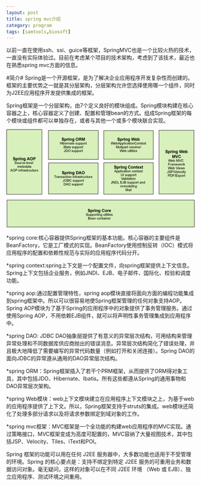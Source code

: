 ```yaml
---
layout: post
title: spring mvc介绍
category: program
tags: [samtools,biosoft]
---
```


以前一直在使用ssh、ssi、guice等框架，SpringMVC也是一个比较火热的技术，一直没有实际体验过。目前在考虑某个项目的技术架构，考虑到了该技术，最近也在熟悉spring mvc方面的信息。

#简介#
Spring是一个开源框架，是为了解决企业应用程序开发复杂性而创建的。框架的主要优势之一就是其分层架构，分层架构允许您选择使用哪一个组件，同时为J2EE应用程序开发提供集成的框架。

Spring框架是一个分层架构，由7个定义良好的模块组成。Spring模块构建在核心容器之上，核心容器定义了创建、配置和管理bean的方式。组成Spring框架的每个模块或组件都可以单独存在，或者与其他一个或多个模块联合实现。

![spring框架组成图](/images/springmvc.gif)

*spring core:核心容器提供Spring框架的基本功能。核心容器的主要组件是BeanFactory，它是工厂模式的实现。BeanFactory使用控制反转（IOC）模式将应用程序的配置和依赖性规范与实际的应用程序代码分开。

*spring context:spring上下文是一个配置文件，向spring框架提供上下文信息。Spring上下文包括企业服务，例如JNDI、EJB、电子邮件、国际化、校验和调度功能。

*spring aop:通过配置管理特性，spring aop模块直接将面向方面的编程功能集成到spring框架中。所以可以很容易地使Spring框架管理的任何对象支持AOP。Spring AOP模块为了基于Spring的应用程序中的对象提供了事务管理服务。通过使用Spring AOP，不用依赖EJB组件，就可以将声明性事务管理集成到应用程序中。

*spring DAO: JDBC DAO抽象层提供了有意义的异常层次结构，可用结构来管理异常处理和不同数据库供应商抛出的错误消息。异常层次结构简化了错误处理，并且极大地降低了需要编写的异常代码数量（例如打开和关闭连接）。Spring DAO的面向JDBC的异常遵从通用的DAO异常层次结构。

*spring ORM：Spring框架插入了若干个PRM框架，从而提供了ORM得对象工具，其中包括JDO、Hibernate、Ibatis。所有这些都遵从Spring的通用事物和DAO异常层次架构。

*spring Web模块：web上下文模块建立在应用程序上下文模块之上，为基于web的应用程序提供了上下文。所以，Spring框架支持于struts的集成。web模块还简化了处理多部分请求以及将请求参数绑定到域对象的工作。

*spring mvc框架：MVC框架是一个全功能的构建web应用程序的MVC实现。通过策略接口，MVC框架变成为高度可配置的，MVC容纳了大量视图技术，其中包括JSP、Velocity、Tiles、iText和POI。

Spring 框架的功能可以用在任何 J2EE 服务器中，大多数功能也适用于不受管理的环境。Spring 的核心要点是：支持不绑定到特定 J2EE 服务的可重用业务和数据访问对象。毫无疑问，这样的对象可以在不同 J2EE 环境 （Web 或 EJB）、独立应用程序、测试环境之间重用。













